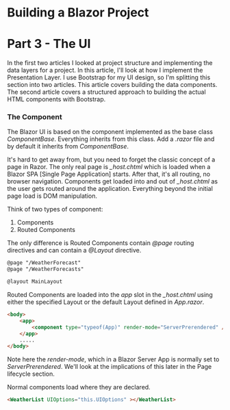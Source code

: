 # Building a Blazor Project
# Part 3 - The UI

In the first two articles I looked at project structure and implementing the data layers for a project.  In this article, I'll look at how I implement the Presentation Layer.  I use Bootstrap for my UI design, so I'm splitting this section into two articles.  This article covers building the data components.  The second article covers a structured approach to building the actual HTML components with Bootstrap.

### The Component

The Blazor UI is based on the component implemented as the base class *ComponentBase*.  Everything inherits from this class.  Add a *.razor* file and by default it inherits from *ComponentBase*.

It's hard to get away from, but you need to forget the classic concept of a page in Razor.  The only real page is  *_host.chtml* which is loaded when a Blazor SPA [Single Page Application] starts.  After that, it's all routing, no browser navigation.  Components get loaded into and out of *_host.chtml* as the user gets routed around the application.  Everything beyond the initial page load is DOM manipulation.

Think of two types of component:
1. Components
2. Routed Components

The only difference is Routed Components contain *@page* routing directives and can contain a *@Layout* directive.

```html
@page "/WeatherForecast"
@page "/WeatherForecasts"

@layout MainLayout
```

Routed Components are loaded into the *app* slot in the *_host.chtml* using either the specified Layout or the default Layout defined in *App.razor*.

```html
<body>
    <app>
        <component type="typeof(App)" render-mode="ServerPrerendered" />
    </app>
    .....
</body>
```
Note here the *render-mode*, which in a Blazor Server App is normally set to *ServerPrerendered*.  We'll look at the implications of this later in the Page lifecycle section.

Normal components load where they are declared.

```html
<WeatherList UIOptions="this.UIOptions" ></WeatherList>
```
